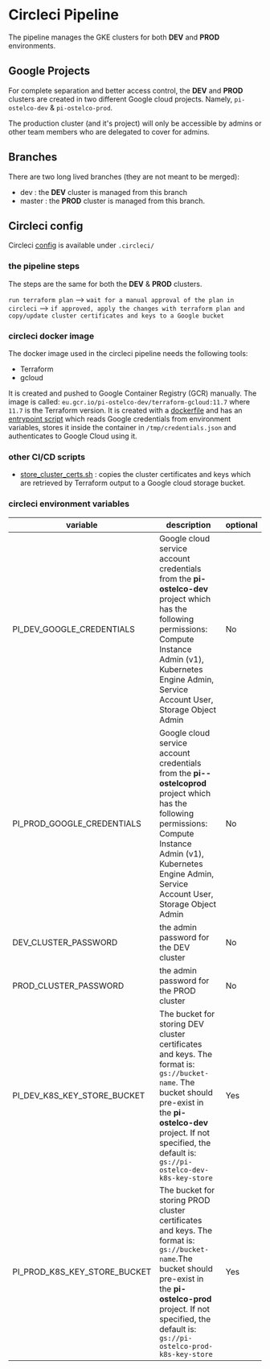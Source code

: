 # Circleci Pipeline

The pipeline manages the GKE clusters for both **DEV** and **PROD** environments.

## Google Projects

For complete separation and better access control, the **DEV** and **PROD** clusters are created in two different Google cloud projects. Namely, `pi-ostelco-dev` & `pi-ostelco-prod`.

The production cluster (and it's project) will only be accessible by admins or other team members who are delegated to cover for admins.

## Branches

There are two long lived branches (they are not meant to be merged): 

- dev : the **DEV** cluster is managed from this branch
- master : the **PROD** cluster is managed from this branch.

## Circleci config

Circleci [config](../.circleci/config.yml) is available under `.circleci/`

### the pipeline steps

The steps are the same for both the **DEV** & **PROD** clusters. 

`run terraform plan` --> `wait for a manual approval of the plan in circleci` --> `if approved, apply the changes with terraform plan and copy/update cluster certificates and keys to a Google bucket`


### circleci docker image

The docker image used in the circleci pipeline needs the following tools:

- Terraform
- gcloud

It is created and pushed to Google Container Registry (GCR) manually. The image is called: `eu.gcr.io/pi-ostelco-dev/terraform-gcloud:11.7` where `11.7` is the Terraform version.  It is created with a [dockerfile](../.circleci/Dockerfile) and has an [entrypoint script](../.circleci/docker-entrypoint.sh) which reads Google credentials from environment variables, stores it inside the container in `/tmp/credentials.json` and authenticates to Google Cloud using it.

### other CI/CD scripts

- [store_cluster_certs.sh](../.circleci/store_cluster_certs.sh) : copies the cluster certificates and keys which are retrieved by Terraform output to a Google cloud storage bucket.

### circleci environment variables

| variable                     | description                                                                                                                                                                                                  | optional |
|------------------------------|-------------------------------------------------------------------------------------------------------------------------------------------------------------------------------------------------------------|----------|
| PI_DEV_GOOGLE_CREDENTIALS    | Google cloud service account credentials from the **pi-ostelco-dev** project which has the following permissions: Compute Instance Admin (v1), Kubernetes Engine Admin, Service Account User, Storage Object Admin  | No       |
| PI_PROD_GOOGLE_CREDENTIALS   | Google cloud service account credentials from the **pi--ostelcoprod** project which has the following permissions: Compute Instance Admin (v1), Kubernetes Engine Admin, Service Account User, Storage Object Admin | No       |
| DEV_CLUSTER_PASSWORD         | the admin password for the DEV cluster                                                                                                                                                                      | No       |
| PROD_CLUSTER_PASSWORD        | the admin password for the PROD cluster                                                                                                                                                                     | No       |
| PI_DEV_K8S_KEY_STORE_BUCKET  | The bucket for storing DEV cluster certificates and keys. The format is: `gs://bucket-name`. The bucket should pre-exist in the **pi-ostelco-dev** project. If not specified, the default is: `gs://pi-ostelco-dev-k8s-key-store`                    | Yes      |
| PI_PROD_K8S_KEY_STORE_BUCKET | The bucket for storing PROD cluster certificates and keys. The format is: `gs://bucket-name`.The bucket should pre-exist in the **pi-ostelco-prod** project. If not specified, the default is: `gs://pi-ostelco-prod-k8s-key-store`                   | Yes      |
